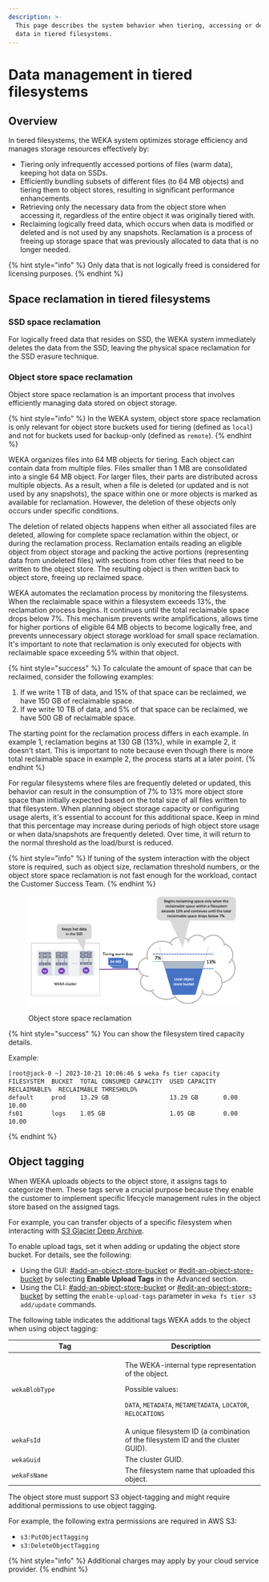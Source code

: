 ```yaml
---
description: >-
  This page describes the system behavior when tiering, accessing or deleting
  data in tiered filesystems.
---
```


# Data management in tiered filesystems

## Overview

In tiered filesystems, the WEKA system optimizes storage efficiency and manages storage resources effectively by:

* Tiering only infrequently accessed portions of files (warm data), keeping hot data on SSDs.
* Efficiently bundling subsets of different files (to 64 MB objects) and tiering them to object stores, resulting in significant performance enhancements.
* Retrieving only the necessary data from the object store when accessing it, regardless of the entire object it was originally tiered with.
* Reclaiming logically freed data, which occurs when data is modified or deleted and is not used by any snapshots. Reclamation is a process of freeing up storage space that was previously allocated to data that is no longer needed.

{% hint style="info" %}
Only data that is not logically freed is considered for licensing purposes.
{% endhint %}

## Space reclamation in tiered filesystems

### SSD space reclamation

For logically freed data that resides on SSD, the WEKA system immediately deletes the data from the SSD, leaving the physical space reclamation for the SSD erasure technique.

### Object store space reclamation

Object store space reclamation is an important process that involves efficiently managing data stored on object storage.

{% hint style="info" %}
In the WEKA system, object store space reclamation is only relevant for object store buckets used for tiering (defined as `local`) and not for buckets used for backup-only (defined as `remote`).
{% endhint %}

&#x20;WEKA organizes files into 64 MB objects for tiering. Each object can contain data from multiple files. Files smaller than 1 MB are consolidated into a single 64 MB object. For larger files, their parts are distributed across multiple objects. As a result, when a file is deleted (or updated and is not used by any snapshots), the space within one or more objects is marked as available for reclamation. However, the deletion of these objects only occurs under specific conditions.

The deletion of related objects happens when either all associated files are deleted, allowing for complete space reclamation within the object, or during the reclamation process. Reclamation entails reading an eligible object from object storage and packing the active portions (representing data from undeleted files) with sections from other files that need to be written to the object store. The resulting object is then written back to object store, freeing up reclaimed space.

WEKA automates the reclamation process by monitoring the filesystems. When the reclaimable space within a filesystem exceeds 13%, the reclamation process begins. It continues until the total reclaimable space drops below 7%. This mechanism prevents write amplifications, allows time for higher portions of eligible 64 MB objects to become logically free, and prevents unnecessary object storage workload for small space reclamation. It's important to note that reclamation is only executed for objects with reclaimable space exceeding 5% within that object.

{% hint style="success" %}
To calculate the amount of space that can be reclaimed, consider the following examples:

1. If we write 1 TB of data, and 15% of that space can be reclaimed, we have 150 GB of reclaimable space.
2. If we write 10 TB of data, and 5% of that space can be reclaimed, we have 500 GB of reclaimable space.

The starting point for the reclamation process differs in each example. In example 1, reclamation begins at 130 GB (13%), while in example 2, it doesn't start. This is important to note because even though there is more total reclaimable space in example 2, the process starts at a later point.
{% endhint %}

For regular filesystems where files are frequently deleted or updated, this behavior can result in the consumption of 7% to 13% more object store space than initially expected based on the total size of all files written to that filesystem. When planning object storage capacity or configuring usage alerts, it's essential to account for this additional space. Keep in mind that this percentage may increase during periods of high object store usage or when data/snapshots are frequently deleted. Over time, it will return to the normal threshold as the load/burst is reduced.

{% hint style="info" %}
If tuning of the system interaction with the object store is required, such as object size, reclamation threshold numbers, or the object store space reclamation is not fast enough for the workload, contact the Customer Success Team.
{% endhint %}

<figure><img src="../../.gitbook/assets/obs_reclaim_space.png" alt=""><figcaption><p>Object store space reclamation</p></figcaption></figure>

{% hint style="success" %}
You can show the filesystem tired capacity details.&#x20;

Example:

```
[root@jack-0 ~] 2023-10-21 10:06:46 $ weka fs tier capacity
FILESYSTEM  BUCKET  TOTAL CONSUMED CAPACITY  USED CAPACITY  RECLAIMABLE%  RECLAIMABLE THRESHOLD%
default     prod    13.29 GB                 13.29 GB       0.00          10.00
fs01        logs    1.05 GB                  1.05 GB        0.00          10.00
```
{% endhint %}

## Object tagging

When WEKA uploads objects to the object store, it assigns tags to categorize them. These tags serve a crucial purpose because they enable the customer to implement specific lifecycle management rules in the object store based on the assigned tags.

For example, you can transfer objects of a specific filesystem when interacting with [S3 Glacier Deep Archive](https://aws.amazon.com/s3/storage-classes/glacier/instant-retrieval/).

To enable upload tags, set it when adding or updating the object store bucket. For details, see the following:

* Using the GUI: [#add-an-object-store-bucket](../managing-object-stores/managing-object-stores.md#add-an-object-store-bucket "mention") or [#edit-an-object-store-bucket](../managing-object-stores/managing-object-stores.md#edit-an-object-store-bucket "mention") by selecting **Enable Upload Tags** in the Advanced section.
* Using the CLI: [#add-an-object-store-bucket](../managing-object-stores/managing-object-stores-1.md#add-an-object-store-bucket "mention") or [#edit-an-object-store-bucket](../managing-object-stores/managing-object-stores-1.md#edit-an-object-store-bucket "mention") by setting the `enable-upload-tags` parameter in `weka fs tier s3 add/update` commands.

The following table indicates the additional tags WEKA adds to the object when using object tagging:

<table><thead><tr><th width="212">Tag</th><th>Description</th></tr></thead><tbody><tr><td><code>wekaBlobType</code></td><td><p>The WEKA-internal type representation of the object.</p><p>Possible values:  </p><p><code>DATA</code>, <code>METADATA</code>, <code>METAMETADATA</code>, <code>LOCATOR</code>, <code>RELOCATIONS</code></p></td></tr><tr><td><code>wekaFsId</code></td><td>A unique filesystem ID (a combination of the filesystem ID and the cluster GUID).</td></tr><tr><td><code>wekaGuid</code></td><td>The cluster GUID.</td></tr><tr><td><code>wekaFsName</code></td><td>The filesystem name that uploaded this object. </td></tr></tbody></table>

The object store must support S3 object-tagging and might require additional permissions to use object tagging.

For example, the following extra permissions are required in AWS S3:

* `s3:PutObjectTagging`&#x20;
* `s3:DeleteObjectTagging`

{% hint style="info" %}
Additional charges may apply by your cloud service provider.
{% endhint %}
